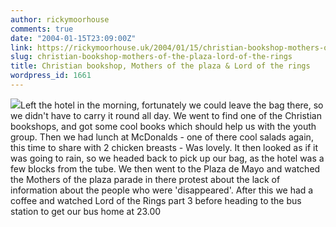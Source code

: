 ```yaml
---
author: rickymoorhouse
comments: true
date: "2004-01-15T23:09:00Z"
link: https://rickymoorhouse.uk/2004/01/15/christian-bookshop-mothers-of-the-plaza-lord-of-the-rings/
slug: christian-bookshop-mothers-of-the-plaza-lord-of-the-rings
title: Christian bookshop, Mothers of the plaza & Lord of the rings
wordpress_id: 1661
---
```


[![](http://www.samespirit.net/resize.asp?width=150&path=/gallery/Buenos%20Aires/IMG_8125.JPG)](http://www.samespirit.net/gallery/viewPhoto.asp?ID=154)Left the hotel in the morning, fortunately we could leave the bag there, so we didn't have to carry it round all day. We went to find one of the Christian bookshops, and got some cool books which should help us with the youth group. Then we had lunch at McDonalds - one of there cool salads again, this time to share with 2 chicken breasts - Was lovely. It then looked as if it was going to rain, so we headed back to pick up our bag, as the hotel was a few blocks from the tube. We then went to the Plaza de Mayo and watched the Mothers of the plaza parade in there protest about the lack of information about the people who were 'disappeared'. After this we had a coffee and watched Lord of the Rings part 3 before heading to the bus station to get our bus home at 23.00
